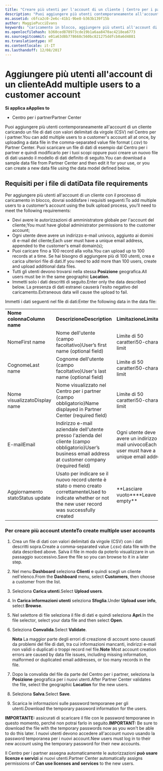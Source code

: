 ```yaml
---
title: "Creare più utenti per l'account di un cliente | Centro per i partner"
description: "Puoi aggiungere più utenti contemporaneamente all'account di un cliente caricando un file di dati con valori delimitati da virgole (CSV) nel Centro per i partner."
ms.assetid: c6fca2c0-2e6c-41b1-9be8-b363b139f15b
author: MaggiePucciEvans
keywords: "caricamento in blocco, aggiungere più utenti all'account di un cliente, aggiungere gli utenti di un cliente, caricamento in blocco degli utenti di un cliente, account del cliente, utenti del cliente, utenti"
ms.openlocfilehash: b360ced878973cde19b1a6aa8470ac4218ea6773
ms.sourcegitcommit: e01a63d8b778668c560bc821275ddfcb0a6d4881
ms.translationtype: HT
ms.contentlocale: it-IT
ms.lasthandoff: 12/08/2017
---
```

# <a name="add-multiple-users-to-a-customer-account"></a><span data-ttu-id="16668-104">Aggiungere più utenti all'account di un cliente</span><span class="sxs-lookup"><span data-stu-id="16668-104">Add multiple users to a customer account</span></span>

**<span data-ttu-id="16668-105">Si applica a</span><span class="sxs-lookup"><span data-stu-id="16668-105">Applies to</span></span>**

-  <span data-ttu-id="16668-106">Centro per i partner</span><span class="sxs-lookup"><span data-stu-id="16668-106">Partner Center</span></span>

<span data-ttu-id="16668-107">Puoi aggiungere più utenti contemporaneamente all'account di un cliente caricando un file di dati con valori delimitati da virgole (CSV) nel Centro per i partner.</span><span class="sxs-lookup"><span data-stu-id="16668-107">You can add multiple users to a customer's account all at once, by uploading a data file in the comma-separated value file format (.csv) to Partner Center.</span></span> <span data-ttu-id="16668-108">Puoi scaricare un file di dati di esempio dal Centro per i partner e quindi modificarlo per i tuoi scopi oppure puoi creare un nuovo file di dati usando il modello di dati definito di seguito.</span><span class="sxs-lookup"><span data-stu-id="16668-108">You can download a sample data file from Partner Center and then edit it for your use, or you can create a new data file using the data model defined below.</span></span>

## <a href="" id="creatingtheimportcsvfile"></a><span data-ttu-id="16668-109">Requisiti per i file di dati</span><span class="sxs-lookup"><span data-stu-id="16668-109">Data file requirements</span></span>


<span data-ttu-id="16668-110">Per aggiungere più utenti all'account di un cliente con il processo di caricamento in blocco, dovrai soddisfare i requisiti seguenti:</span><span class="sxs-lookup"><span data-stu-id="16668-110">To add multiple users to a customer’s account using the bulk upload process, you’ll need to meet the following requirements:</span></span>

-   <span data-ttu-id="16668-111">Devi avere le autorizzazioni di amministratore globale per l'account del cliente;</span><span class="sxs-lookup"><span data-stu-id="16668-111">You must have global administrator permissions to the customer account;</span></span>
-   <span data-ttu-id="16668-112">Ogni utente deve avere un indirizzo e-mail univoco, aggiunto ai domini di e-mail del cliente;</span><span class="sxs-lookup"><span data-stu-id="16668-112">Each user must have a unique email address, appended to the customer's email domain(s);</span></span>
-   <span data-ttu-id="16668-113">Puoi caricare fino a 100 record alla volta.</span><span class="sxs-lookup"><span data-stu-id="16668-113">You can upload up to 100 records at a time.</span></span> <span data-ttu-id="16668-114">Se hai bisogno di aggiungere più di 100 utenti, crea e carica ulteriori file di dati.</span><span class="sxs-lookup"><span data-stu-id="16668-114">If you need to add more than 100 users, create and upload additional data files.</span></span>
-   <span data-ttu-id="16668-115">Tutti gli utenti devono trovarsi nella stessa **Posizione** geografica.</span><span class="sxs-lookup"><span data-stu-id="16668-115">All users must be in the same geographic **Location**.</span></span>
-   <span data-ttu-id="16668-116">Immetti solo i dati descritti di seguito.</span><span class="sxs-lookup"><span data-stu-id="16668-116">Enter only the data described below.</span></span> <span data-ttu-id="16668-117">La presenza di dati estranei causerà l'esito negativo del caricamento.</span><span class="sxs-lookup"><span data-stu-id="16668-117">Extraneous data will cause the upload to fail.</span></span>

<span data-ttu-id="16668-118">Immetti i dati seguenti nel file di dati:</span><span class="sxs-lookup"><span data-stu-id="16668-118">Enter the following data in the data file:</span></span>

|                 |                                                                              |                                            |
|-----------------|------------------------------------------------------------------------------|--------------------------------------------|
| **<span data-ttu-id="16668-119">Nome colonna</span><span class="sxs-lookup"><span data-stu-id="16668-119">Column name</span></span>** | **<span data-ttu-id="16668-120">Descrizione</span><span class="sxs-lookup"><span data-stu-id="16668-120">Description</span></span>**                                                              | **<span data-ttu-id="16668-121">Limitazione</span><span class="sxs-lookup"><span data-stu-id="16668-121">Limitation</span></span>**                             |
| <span data-ttu-id="16668-122">Nome</span><span class="sxs-lookup"><span data-stu-id="16668-122">First name</span></span>      | <span data-ttu-id="16668-123">Nome dell'utente (campo facoltativo)</span><span class="sxs-lookup"><span data-stu-id="16668-123">User’s first name (optional field)</span></span>                                           | <span data-ttu-id="16668-124">Limite di 50 caratteri</span><span class="sxs-lookup"><span data-stu-id="16668-124">50-character limit</span></span>                         |
| <span data-ttu-id="16668-125">Cognome</span><span class="sxs-lookup"><span data-stu-id="16668-125">Last name</span></span>       | <span data-ttu-id="16668-126">Cognome dell'utente (campo facoltativo)</span><span class="sxs-lookup"><span data-stu-id="16668-126">User's last name (optional field)</span></span>                                            | <span data-ttu-id="16668-127">Limite di 50 caratteri</span><span class="sxs-lookup"><span data-stu-id="16668-127">50-character limit</span></span>                         |
| <span data-ttu-id="16668-128">Nome visualizzato</span><span class="sxs-lookup"><span data-stu-id="16668-128">Display name</span></span>    | <span data-ttu-id="16668-129">Nome visualizzato nel Centro per i partner (campo obbligatorio)</span><span class="sxs-lookup"><span data-stu-id="16668-129">Name displayed in Partner Center (required field)</span></span>                            | <span data-ttu-id="16668-130">Limite di 50 caratteri</span><span class="sxs-lookup"><span data-stu-id="16668-130">50-character limit</span></span>                         |
| <span data-ttu-id="16668-131">E-mail</span><span class="sxs-lookup"><span data-stu-id="16668-131">Email</span></span>           | <span data-ttu-id="16668-132">Indirizzo e-mail aziendale dell'utente presso l'azienda del cliente (campo obbligatorio)</span><span class="sxs-lookup"><span data-stu-id="16668-132">User’s business email address at customer company (required field)</span></span>           | <span data-ttu-id="16668-133">Ogni utente deve avere un indirizzo e-mail univoco</span><span class="sxs-lookup"><span data-stu-id="16668-133">Each user must have a unique email address</span></span> |
| <span data-ttu-id="16668-134">Aggiornamento stato</span><span class="sxs-lookup"><span data-stu-id="16668-134">Status update</span></span>   | <span data-ttu-id="16668-135">Usato per indicare se il nuovo record utente è stato o meno creato correttamente</span><span class="sxs-lookup"><span data-stu-id="16668-135">Used to indicate whether or not the new user record was successfully created</span></span> | <span data-ttu-id="16668-136">\*\*Lasciare vuoto\*\*</span><span class="sxs-lookup"><span data-stu-id="16668-136">\*\*Leave empty\*\*</span></span>                        |

 

### <a href="" id="createmultipleuseraccounts"></a><span data-ttu-id="16668-137">Per creare più account utente</span><span class="sxs-lookup"><span data-stu-id="16668-137">To create multiple user accounts</span></span>

<a href="" id="creatingtheaccounts"></a>
1.  <span data-ttu-id="16668-138">Crea un file di dati con valori delimitati da virgole (CSV) con i dati descritti sopra.</span><span class="sxs-lookup"><span data-stu-id="16668-138">Create a comma-separated value (.csv) data file with the data described above.</span></span> <span data-ttu-id="16668-139">Salva il file in modo da poterlo visualizzare in un passaggio successivo.</span><span class="sxs-lookup"><span data-stu-id="16668-139">Save the file so you can browse to it in a later step.</span></span>
2.  <span data-ttu-id="16668-140">Nel menu **Dashboard** seleziona **Clienti** e quindi scegli un cliente nell'elenco.</span><span class="sxs-lookup"><span data-stu-id="16668-140">From the **Dashboard** menu, select **Customers**, then choose a customer from the list.</span></span>
3.  <span data-ttu-id="16668-141">Seleziona **Carica utenti**.</span><span class="sxs-lookup"><span data-stu-id="16668-141">Select **Upload users**.</span></span>
4.  <span data-ttu-id="16668-142">In **Carica informazioni utenti** seleziona **Sfoglia**.</span><span class="sxs-lookup"><span data-stu-id="16668-142">Under **Upload user info**, select **Browse**.</span></span>
5.  <span data-ttu-id="16668-143">Nel selettore di file seleziona il file di dati e quindi seleziona **Apri**.</span><span class="sxs-lookup"><span data-stu-id="16668-143">In the file selector, select your data file and then select **Open**.</span></span>
6.  <span data-ttu-id="16668-144">Seleziona **Convalida**.</span><span class="sxs-lookup"><span data-stu-id="16668-144">Select **Validate**.</span></span>

    <span data-ttu-id="16668-145">**Nota** La maggior parte degli errori di creazione di account sono causati da problemi del file di dati, tra cui informazioni mancanti, indirizzi e-mail non validi o duplicati o troppi record nel file.</span><span class="sxs-lookup"><span data-stu-id="16668-145">**Note**  Most account creation errors are caused by data file issues, including missing information, malformed or duplicated email addresses, or too many records in the file.</span></span>

     

7.  <span data-ttu-id="16668-146">Dopo la convalida del file da parte del Centro per i partner, seleziona la **Posizione** geografica per i nuovi utenti.</span><span class="sxs-lookup"><span data-stu-id="16668-146">After Partner Center validates the file, select the geographic **Location** for the new users.</span></span>
8.  <span data-ttu-id="16668-147">Seleziona **Salva**.</span><span class="sxs-lookup"><span data-stu-id="16668-147">Select **Save**.</span></span>
9.  <span data-ttu-id="16668-148">Scarica le informazioni sulle password temporanee per gli utenti.</span><span class="sxs-lookup"><span data-stu-id="16668-148">Download the temporary password information for the users.</span></span>

<span data-ttu-id="16668-149">**IMPORTANTE:** assicurati di scaricare il file con le password temporanee in questo momento, perché non potrai farlo in seguito.</span><span class="sxs-lookup"><span data-stu-id="16668-149">**IMPORTANT:** Be sure to download the file with the temporary passwords now as you won't be able to do this later.</span></span> <span data-ttu-id="16668-150">I nuovi utenti devono accedere all'account nuovo usando la password temporanea per i nuovi account.</span><span class="sxs-lookup"><span data-stu-id="16668-150">New users must log in to their new account using the temporary password for their new accounts.</span></span>

<span data-ttu-id="16668-151">Il Centro per i partner assegna automaticamente le autorizzazioni **può usare licenze e servizi** ai nuovi utenti.</span><span class="sxs-lookup"><span data-stu-id="16668-151">Partner Center automatically assigns permissions of **Can use licenses and services** to the new users.</span></span>

 

 



